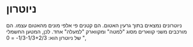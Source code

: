 # ניוטרון

ניוטרונים נמצאים בתוך גרעין האטום. הם קטנים פי אלפי מונים מהאטום עצמו. הם
מורכבים משני קווארים מסוג "למטה\" ומקווארק "למעלה\" אחד. לכן, המטען החשמלי של
ניוטרון הוא: 1/3-1/3+2/3- = 0 ",
